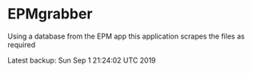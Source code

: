 # EPMgrabber
Using a database from the EPM app this application scrapes the files as required


Latest backup: Sun Sep 1 21:24:02 UTC 2019
